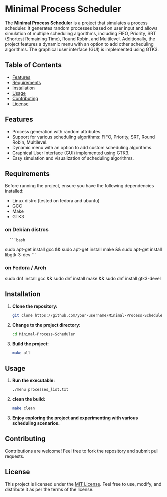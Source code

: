 # Minimal Process Scheduler

The **Minimal Process Scheduler** is a project that simulates a process scheduler. It generates random processes based on user input and allows simulation of multiple scheduling algorithms, including FIFO, Priority, SRT (Shortest Remaining Time), Round Robin, and Multilevel. Additionally, the project features a dynamic menu with an option to add other scheduling algorithms. The graphical user interface (GUI) is implemented using GTK3.

## Table of Contents
- [Features](#features)
- [Requirements](#requirements)
- [Installation](#installation)
- [Usage](#usage)
- [Contributing](#contributing)
- [License](#license)

## Features

- Process generation with random attributes.
- Support for various scheduling algorithms: FIFO, Priority, SRT, Round Robin, Multilevel.
- Dynamic menu with an option to add custom scheduling algorithms.
- Graphical User Interface (GUI) implemented using GTK3.
- Easy simulation and visualization of scheduling algorithms.

## Requirements

Before running the project, ensure you have the following dependencies installed:

- Linux distro (tested on fedora and ubuntu)
- GCC
- Make
- GTK3

### on Debian distros
      ```bash
sudo apt-get install gcc && sudo apt-get install make && sudo apt-get install libgtk-3-dev
     ```
### on Fedora / Arch

sudo dnf install gcc && sudo dnf install make && sudo dnf install gtk3-devel


## Installation

1. **Clone the repository:**

    ```bash
    git clone https://github.com/your-username/Minimal-Process-Scheduler.git
    ```

2. **Change to the project directory:**

    ```bash
    cd Minimal-Process-Scheduler
    ```

3. **Build the project:**

    ```bash
    make all
    ```

## Usage

1. **Run the executable:**

    ```bash
    ./menu processes_list.txt
    ```
3. **clean the build:**
    ```bash
    make clean
    ```  

2. **Enjoy exploring the project and experimenting with various scheduling scenarios.**

## Contributing

Contributions are welcome! Feel free to fork the repository and submit pull requests.

## License

This project is licensed under the [MIT License](LICENSE). Feel free to use, modify, and distribute it as per the terms of the license.
